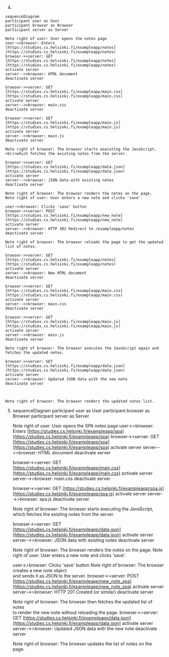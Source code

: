 4.

    sequenceDiagram
    participant user as User
    participant browser as Browser
    participant server as Server

    Note right of user: User opens the notes page
    user->>browser: Enters [https://studies.cs.helsinki.fi/exampleapp/notes](https://studies.cs.helsinki.fi/exampleapp/notes)
    browser->>server: GET [https://studies.cs.helsinki.fi/exampleapp/notes](https://studies.cs.helsinki.fi/exampleapp/notes)
    activate server
    server-->>browser: HTML document
    deactivate server

    browser->>server: GET [https://studies.cs.helsinki.fi/exampleapp/main.css](https://studies.cs.helsinki.fi/exampleapp/main.css)
    activate server
    server-->>browser: main.css
    deactivate server

    browser->>server: GET [https://studies.cs.helsinki.fi/exampleapp/main.js](https://studies.cs.helsinki.fi/exampleapp/main.js)
    activate server
    server-->>browser: main.js
    deactivate server

    Note right of browser: The browser starts executing the JavaScript,<br/>which fetches the existing notes from the server.

    browser->>server: GET [https://studies.cs.helsinki.fi/exampleapp/data.json](https://studies.cs.helsinki.fi/exampleapp/data.json)
    activate server
    server-->>browser: JSON data with existing notes
    deactivate server

    Note right of browser: The browser renders the notes on the page.
    Note right of user: User enters a new note and clicks 'save'.

    user->>browser: Clicks 'save' button
    browser->>server: POST [https://studies.cs.helsinki.fi/exampleapp/new_note](https://studies.cs.helsinki.fi/exampleapp/new_note)
    activate server
    server-->>browser: HTTP 302 Redirect to /exampleapp/notes
    deactivate server

    Note right of browser: The browser reloads the page to get the updated list of notes.

    browser->>server: GET [https://studies.cs.helsinki.fi/exampleapp/notes](https://studies.cs.helsinki.fi/exampleapp/notes)
    activate server
    server-->>browser: New HTML document
    deactivate server

    browser->>server: GET [https://studies.cs.helsinki.fi/exampleapp/main.css](https://studies.cs.helsinki.fi/exampleapp/main.css)
    activate server
    server-->>browser: main.css
    deactivate server

    browser->>server: GET [https://studies.cs.helsinki.fi/exampleapp/main.js](https://studies.cs.helsinki.fi/exampleapp/main.js)
    activate server
    server-->>browser: main.js
    deactivate server

    Note right of browser: The browser executes the JavaScript again and fetches the updated notes.

    browser->>server: GET [https://studies.cs.helsinki.fi/exampleapp/data.json](https://studies.cs.helsinki.fi/exampleapp/data.json)
    activate server
    server-->>browser: Updated JSON data with the new note
    deactivate server

    

    Note right of browser: The browser renders the updated notes list.


5.
    sequenceDiagram
    participant user as User
    participant browser as Browser
    participant server as Server

    Note right of user: User opens the SPA notes page
    user->>browser: Enters [https://studies.cs.helsinki.fi/exampleapp/spa](https://studies.cs.helsinki.fi/exampleapp/spa)
    browser->>server: GET [https://studies.cs.helsinki.fi/exampleapp/spa](https://studies.cs.helsinki.fi/exampleapp/spa)
    activate server
    server-->>browser: HTML document
    deactivate server

    browser->>server: GET [https://studies.cs.helsinki.fi/exampleapp/main.css](https://studies.cs.helsinki.fi/exampleapp/main.css)
    activate server
    server-->>browser: main.css
    deactivate server

    browser->>server: GET [https://studies.cs.helsinki.fi/exampleapp/spa.js](https://studies.cs.helsinki.fi/exampleapp/spa.js)
    activate server
    server-->>browser: spa.js
    deactivate server

    Note right of browser: The browser starts executing the JavaScript,<br/>which fetches the existing notes from the server.

    browser->>server: GET [https://studies.cs.helsinki.fi/exampleapp/data.json](https://studies.cs.helsinki.fi/exampleapp/data.json)
    activate server
    server-->>browser: JSON data with existing notes
    deactivate server

    Note right of browser: The browser renders the notes on the page.
    Note right of user: User enters a new note and clicks 'save'.

    user->>browser: Clicks 'save' button
    Note right of browser: The browser creates a new note object<br/>and sends it as JSON to the server.
    browser->>server: POST [https://studies.cs.helsinki.fi/exampleapp/new_note_spa](https://studies.cs.helsinki.fi/exampleapp/new_note_spa)
    activate server
    server-->>browser: HTTP 201 Created (or similar)
    deactivate server

    Note right of browser: The browser then fetches the updated list of notes<br/>to render the new note without reloading the page.
    browser->>server: GET [https://studies.cs.helsinki.fi/exampleapp/data.json](https://studies.cs.helsinki.fi/exampleapp/data.json)
    activate server
    server-->>browser: Updated JSON data with the new note
    deactivate server

    Note right of browser: The browser updates the list of notes on the page.




